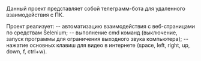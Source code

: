 Данный проект представляет собой телеграмм-бота для удаленного взаимодействия с ПК.

Проект реализует:
-- автоматизацию взаимодействия с веб-страницами по средствам Selenium;
-- выполнение cmd команд (выключение, запуск программы для ограничения выходного звука компьютера);
-- нажатие основных клавиш для видео в интернете (space, left, right, up, down, f, ctrl+w).

